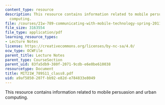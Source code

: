 ```yaml
---
content_type: resource
description: This resource contains information related to mobile persuasion and urban
  computing.
file: /courses/21w-789-communicating-with-mobile-technology-spring-2011/a9af5850207fbb92e82de784833e8049_MIT21W_789S11_class8.pdf
file_size: 3163554
file_type: application/pdf
learning_resource_types:
- Lecture Notes
license: https://creativecommons.org/licenses/by-nc-sa/4.0/
ocw_type: OCWFile
parent_title: Lecture Notes
parent_type: CourseSection
parent_uid: 83fa5db9-380f-2071-9cdb-e6e0be610038
resourcetype: Document
title: MIT21W_789S11_class8.pdf
uid: a9af5850-207f-bb92-e82d-e784833e8049
---
```

This resource contains information related to mobile persuasion and urban computing.